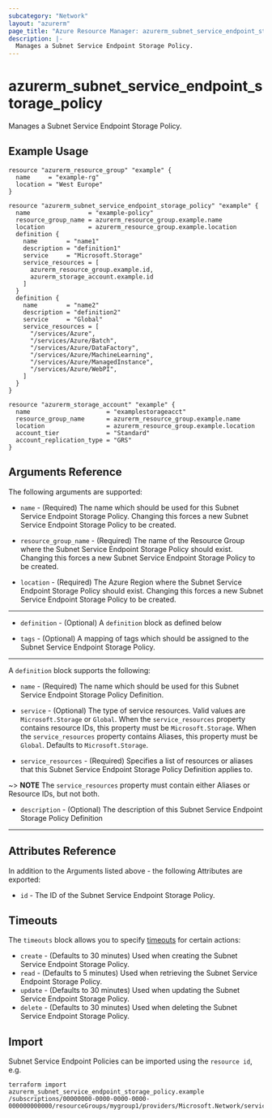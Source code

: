 ```yaml
---
subcategory: "Network"
layout: "azurerm"
page_title: "Azure Resource Manager: azurerm_subnet_service_endpoint_storage_policy"
description: |-
  Manages a Subnet Service Endpoint Storage Policy.
---
```


# azurerm_subnet_service_endpoint_storage_policy

Manages a Subnet Service Endpoint Storage Policy.

## Example Usage

```hcl
resource "azurerm_resource_group" "example" {
  name     = "example-rg"
  location = "West Europe"
}

resource "azurerm_subnet_service_endpoint_storage_policy" "example" {
  name                = "example-policy"
  resource_group_name = azurerm_resource_group.example.name
  location            = azurerm_resource_group.example.location
  definition {
    name        = "name1"
    description = "definition1"
    service     = "Microsoft.Storage"
    service_resources = [
      azurerm_resource_group.example.id,
      azurerm_storage_account.example.id
    ]
  }
  definition {
    name        = "name2"
    description = "definition2"
    service     = "Global"
    service_resources = [
      "/services/Azure",
      "/services/Azure/Batch",
      "/services/Azure/DataFactory",
      "/services/Azure/MachineLearning",
      "/services/Azure/ManagedInstance",
      "/services/Azure/WebPI",
    ]
  }
}

resource "azurerm_storage_account" "example" {
  name                     = "examplestorageacct"
  resource_group_name      = azurerm_resource_group.example.name
  location                 = azurerm_resource_group.example.location
  account_tier             = "Standard"
  account_replication_type = "GRS"
}
```

## Arguments Reference

The following arguments are supported:

* `name` - (Required) The name which should be used for this Subnet Service Endpoint Storage Policy. Changing this forces a new Subnet Service Endpoint Storage Policy to be created.

* `resource_group_name` - (Required) The name of the Resource Group where the Subnet Service Endpoint Storage Policy should exist. Changing this forces a new Subnet Service Endpoint Storage Policy to be created.

* `location` - (Required) The Azure Region where the Subnet Service Endpoint Storage Policy should exist. Changing this forces a new Subnet Service Endpoint Storage Policy to be created.

---

* `definition` - (Optional) A `definition` block as defined below

* `tags` - (Optional) A mapping of tags which should be assigned to the Subnet Service Endpoint Storage Policy.

---

A `definition` block supports the following:

* `name` - (Required) The name which should be used for this Subnet Service Endpoint Storage Policy Definition.

* `service` - (Optional) The type of service resources. Valid values are `Microsoft.Storage` or `Global`. When the `service_resources` property contains resource IDs, this property must be `Microsoft.Storage`. When the `service_resources` property contains Aliases, this property must be `Global`. Defaults to `Microsoft.Storage`. 

* `service_resources` - (Required) Specifies a list of resources or aliases that this Subnet Service Endpoint Storage Policy Definition applies to.

~> **NOTE** The `service_resources` property must contain either Aliases or Resource IDs, but not both.

* `description` - (Optional) The description of this Subnet Service Endpoint Storage Policy Definition

---

## Attributes Reference

In addition to the Arguments listed above - the following Attributes are exported:

* `id` - The ID of the Subnet Service Endpoint Storage Policy.

## Timeouts

The `timeouts` block allows you to specify [timeouts](https://www.terraform.io/language/resources/syntax#operation-timeouts) for certain actions:

* `create` - (Defaults to 30 minutes) Used when creating the Subnet Service Endpoint Storage Policy.
* `read` - (Defaults to 5 minutes) Used when retrieving the Subnet Service Endpoint Storage Policy.
* `update` - (Defaults to 30 minutes) Used when updating the Subnet Service Endpoint Storage Policy.
* `delete` - (Defaults to 30 minutes) Used when deleting the Subnet Service Endpoint Storage Policy.

## Import

Subnet Service Endpoint Policies can be imported using the `resource id`, e.g.

```shell
terraform import azurerm_subnet_service_endpoint_storage_policy.example /subscriptions/00000000-0000-0000-0000-000000000000/resourceGroups/mygroup1/providers/Microsoft.Network/serviceEndpointPolicies/policy1
```
